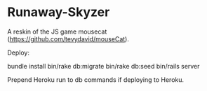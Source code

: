 # Runaway-Skyzer

A reskin of the JS game mousecat (https://github.com/tevydavid/mouseCat).

Deploy:

bundle install
bin/rake db:migrate
bin/rake db:seed
bin/rails server

Prepend Heroku run to db commands if deploying to Heroku.
